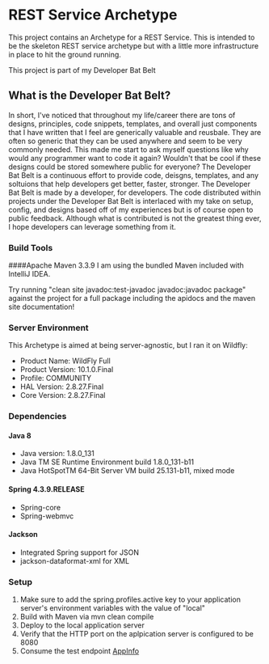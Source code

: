# REST Service Archetype

This project contains an Archetype for a REST Service.  This is intended to be the skeleton REST service archetype but with a little more infrastructure in place to hit the ground running.

This project is part of my Developer Bat Belt

## What is the Developer Bat Belt?
In short, I've noticed that throughout my life/career there are tons of designs, principles, code snippets, templates, and overall just components
that I have written that I feel are generically valuable and reusbale.  They are often so generic that they can be used anywhere and seem to be very commonly needed.
This made me start to ask myself questions like why would any programmer want to code it again? Wouldn't that be cool if these designs could be stored somewhere public for everyone?
The Developer Bat Belt is a continuous effort to provide code, deisgns, templates, and any soltuions that help developers get better, faster, stronger.  The Developer Bat Belt is made by a developer, for developers.
The code distributed within projects under the Developer Bat Belt is interlaced with my take on setup, config, and designs based off of my experiences but is of course open to public feedback.
Although what is contributed is not the greatest thing ever, I hope developers can leverage something from it.


### Build Tools
####Apache Maven 3.3.9
I am using the bundled Maven included with IntelliJ IDEA.

Try running "clean site javadoc:test-javadoc javadoc:javadoc package" against the project for a full package including
the apidocs and the maven site documentation!

### Server Environment
This Archetype is aimed at being server-agnostic, but I ran it on Wildfly:

- Product Name:      WildFly Full
- Product Version:   10.1.0.Final
- Profile:           COMMUNITY
- HAL Version:       2.8.27.Final
- Core Version:      2.8.27.Final


### Dependencies

#### Java 8
- Java version: 1.8.0_131
- Java TM SE Runtime Environment build 1.8.0_131-b11
- Java HotSpotTM 64-Bit Server VM build 25.131-b11, mixed mode

#### Spring 4.3.9.RELEASE
- Spring-core
- Spring-webmvc

#### Jackson
- Integrated Spring support for JSON
- jackson-dataformat-xml for XML

### Setup
1. Make sure to add the spring.profiles.active key to your application server's environment variables with the value of "local"
2. Build with Maven via mvn clean compile
3. Deploy to the local application server
4. Verify that the HTTP port on the aplpication server is configured to be 8080
5. Consume the test endpoint [AppInfo](http://localhost:8080/RESTServiceArchetype/services/appInfo/info)